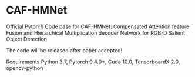 # CAF-HMNet
Official Pytorch Code base for CAF-HMNet: Compensated Attention feature Fusion and Hierarchical Multiplication decoder Network for RGB-D Salient Object Detection

The code will be released after paper accepted!

Requirements
Python 3.7, Pytorch 0.4.0+, Cuda 10.0, TensorboardX 2.0, opencv-python
